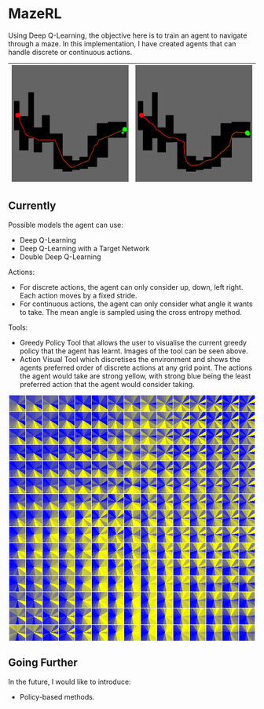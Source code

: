 # MazeRL

Using Deep Q-Learning, the objective here is to train an agent to navigate through a maze. In this
implementation, I have created agents that can handle discrete or continuous actions.

| ![Alt text](images/discrete_greedy_policy.png?raw=true 'Discrete Greedy Policy') | ![Alt text](images/continuous_greedy_policy.png?raw=true 'Continuous Greedy Policy') |
|:--------------------------------------------------------------------------------:|:------------------------------------------------------------------------------------:|

## Currently

Possible models the agent can use:

* Deep Q-Learning
* Deep Q-Learning with a Target Network
* Double Deep Q-Learning

Actions:

* For discrete actions, the agent can only consider up, down, left right. Each action moves by a
  fixed stride.
* For continuous actions, the agent can only consider what angle it wants to take. The mean angle is
  sampled using the cross entropy method.

Tools:

* Greedy Policy Tool that allows the user to visualise the current greedy policy that the agent has
  learnt. Images of the tool can be seen above.
* Action Visual Tool which discretises the environment and shows the agents preferred order of
  discrete actions at any grid point. The actions the agent would take are strong yellow, with
  strong blue being the least preferred action that the agent would consider taking.

<p align="center">
<img alt="Alt text" src="images/actions_visualisation.png" title="&#39;Action Visualisation&#39;"/>

## Going Further

In the future, I would like to introduce:

* Policy-based methods.

